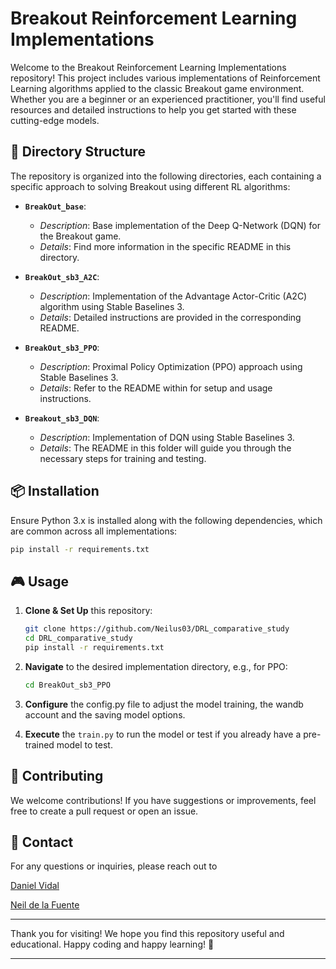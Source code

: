 # Breakout Reinforcement Learning Implementations

Welcome to the Breakout Reinforcement Learning Implementations repository! This project includes various implementations of Reinforcement Learning algorithms applied to the classic Breakout game environment. Whether you are a beginner or an experienced practitioner, you'll find useful resources and detailed instructions to help you get started with these cutting-edge models.

## 🚀 Directory Structure

The repository is organized into the following directories, each containing a specific approach to solving Breakout using different RL algorithms:

- **`BreakOut_base`**: 
  - *Description*: Base implementation of the Deep Q-Network (DQN) for the Breakout game.
  - *Details*: Find more information in the specific README in this directory.

- **`BreakOut_sb3_A2C`**: 
  - *Description*: Implementation of the Advantage Actor-Critic (A2C) algorithm using Stable Baselines 3.
  - *Details*: Detailed instructions are provided in the corresponding README.

- **`BreakOut_sb3_PPO`**: 
  - *Description*: Proximal Policy Optimization (PPO) approach using Stable Baselines 3.
  - *Details*: Refer to the README within for setup and usage instructions.

- **`Breakout_sb3_DQN`**: 
  - *Description*: Implementation of DQN using Stable Baselines 3.
  - *Details*: The README in this folder will guide you through the necessary steps for training and testing.


## 📦 Installation

Ensure Python 3.x is installed along with the following dependencies, which are common across all implementations:

```bash
pip install -r requirements.txt
```

## 🎮 Usage

1. **Clone & Set Up** this repository:
    ```bash
    git clone https://github.com/Neilus03/DRL_comparative_study
    cd DRL_comparative_study
    pip install -r requirements.txt
    ```

2. **Navigate** to the desired implementation directory, e.g., for PPO:
    ```bash
    cd BreakOut_sb3_PPO
    ```
    
3. **Configure** the config.py file to adjust the model training, the wandb account and the saving model options.

4. **Execute** the `train.py` to run the model or test if you already have a pre-trained model to test.


## 👥 Contributing

We welcome contributions! If you have suggestions or improvements, feel free to create a pull request or open an issue.


## 📧 Contact

For any questions or inquiries, please reach out to 

[Daniel Vidal](https://www.linkedin.com/in/daniel-alejandro-vidal-guerra-21386b266/)

[Neil de la Fuente](https://www.linkedin.com/in/neil-de-la-fuente/)

---

Thank you for visiting! We hope you find this repository useful and educational. Happy coding and happy learning! 🎉

---

